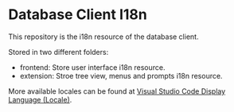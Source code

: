 # Database Client I18n

This repository is the i18n resource of the database client.

Stored in two different folders:

- frontend: Store user interface i18n resource.
- extension: Stroe tree view, menus and prompts i18n resource.

More available locales can be found at [Visual Studio Code Display Language (Locale)](https://code.visualstudio.com/docs/getstarted/locales#_available-locales).
